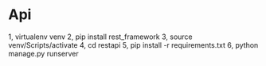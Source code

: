 # Api

1, virtualenv venv
2, pip install rest_framework
3, source venv/Scripts/activate
4, cd restapi
5, pip install -r requirements.txt
6, python manage.py runserver
